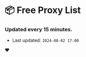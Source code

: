 # :package: Free Proxy List
### Updated every 15 minutes.

- Last updated: `2024-08-02 17:00`

:heart:
